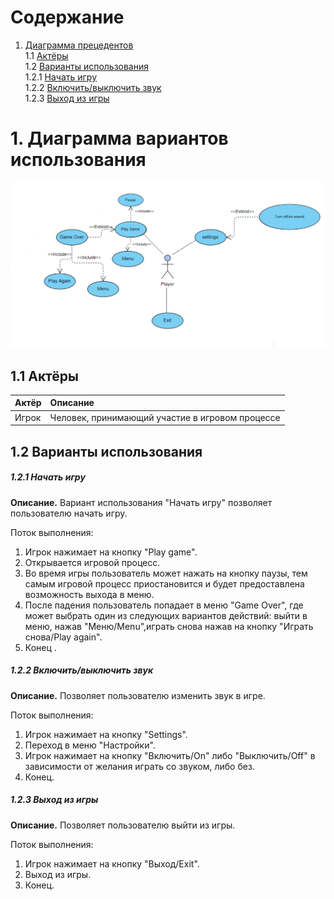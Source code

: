 # Содержание
1. [Диаграмма прецедентов](#1)<br>
1.1 [Актёры](#1.1)<br>
1.2 [Варианты использования](#1.2)<br>
1.2.1 [Начать игру](#1.2.1)<br>
1.2.2 [Включить/выключить звук](#1.2.2)<br>
1.2.3 [Выход из игры](#1.2.3)<br>

# 1. Диаграмма вариантов использования

![Диаграмма вариантов использования](https://github.com/rsajko/Extra-Jump/blob/master/Диаграммы/Use%20case/Use%20case.png)

<a name="1.1"/>

## 1.1 Актёры

| Актёр | Описание |
|:--|:--|
| Игрок | Человек, принимающий участие в игровом процессе|

## 1.2 Варианты использования<a name="1.2"></a>

##### 1.2.1 Начать игру<a name="1.2.1"></a>
**Описание.** Вариант использования "Начать игру" позволяет пользователю начать игру.

Поток выполнения:
1. Игрок нажимает на кнопку "Play game".
2. Открывается игровой процесс.
3. Во время игры пользователь может нажать на кнопку паузы, тем самым игровой процесс приостановится и будет предоставлена возможность выхода в меню.
4. После падения пользователь попадает в меню "Game Over", где может выбрать один из следующих вариантов действий: выйти в меню, нажав "Меню/Menu",играть снова нажав на кнопку "Играть снова/Play again".
3. Конец
.
##### 1.2.2 Включить/выключить звук<a name="1.2.2"></a>
**Описание.** Позволяет пользователю изменить звук в игре.

Поток выполнения:
1. Игрок нажимает на кнопку "Settings".
2. Переход в меню "Настройки".
3. Игрок нажимает на кнопку "Включить/On" либо "Выключить/Off" в зависимости от желания играть со звуком, либо без.
3. Конец.

##### 1.2.3 Выход из игры<a name="1.2.3"></a>
**Описание.** Позволяет пользователю выйти из игры.

Поток выполнения:
1. Игрок нажимает на кнопку "Выход/Exit".
2. Выход из игры.
3. Конец.




